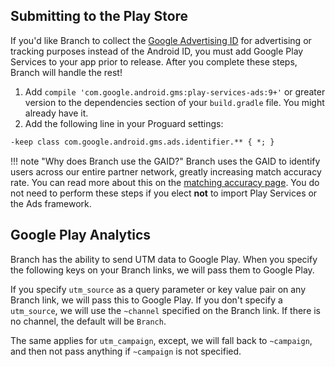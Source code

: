 ## Submitting to the Play Store

If you'd like Branch to collect the [Google Advertising ID](https://support.google.com/googleplay/android-developer/answer/6048248) for advertising or tracking purposes instead of the Android ID, you must add Google Play Services to your app prior to release. After you complete these steps, Branch will handle the rest!

1. Add `compile 'com.google.android.gms:play-services-ads:9+'` or greater version to the dependencies section of your `build.gradle` file. You might already have it.
1. Add the following line in your Proguard settings:

```xml
-keep class com.google.android.gms.ads.identifier.** { *; }
```

!!! note "Why does Branch use the GAID?"
    Branch uses the GAID to identify users across our entire partner network, greatly increasing match accuracy rate. You can read more about this on the [matching accuracy page](/pages/resources/matching/). You do not need to perform these steps if you elect **not** to import Play Services or the Ads framework.
    
    
## Google Play Analytics

Branch has the ability to send UTM data to Google Play. When you specify the following keys on your Branch links, we will pass them to Google Play.

If you specify `utm_source` as a query parameter or key value pair on any Branch link, we will pass this to Google Play. If you don't specify a `utm_source`, we will use the `~channel` specified on the Branch link. If there is no channel, the default will be `Branch`.

The same applies for `utm_campaign`, except, we will fall back to `~campaign`, and then not pass anything if `~campaign` is not specified.
